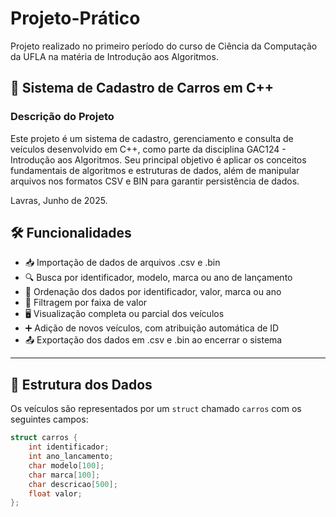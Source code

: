 # Projeto-Prático
Projeto realizado no primeiro período do curso de Ciência da Computação da UFLA na matéria de Introdução aos Algoritmos.

## 🚀 Sistema de Cadastro de Carros em C++

### Descrição do Projeto
Este projeto é um sistema de cadastro, gerenciamento e consulta de veículos desenvolvido em C++, como parte da disciplina GAC124 - Introdução aos Algoritmos. Seu principal objetivo é aplicar os conceitos fundamentais de algoritmos e estruturas de dados, além de manipular arquivos nos formatos CSV e BIN para garantir persistência de dados.

Lavras, Junho de 2025.

## 🛠️ Funcionalidades

- 📥 Importação de dados de arquivos .csv e .bin
- 🔍 Busca por identificador, modelo, marca ou ano de lançamento
- 🔢 Ordenação dos dados por identificador, valor, marca ou ano
- 🔢 Filtragem por faixa de valor
- 🖥️ Visualização completa ou parcial dos veículos
- ➕ Adição de novos veículos, com atribuição automática de ID
- 📤 Exportação dos dados em .csv e .bin ao encerrar o sistema

---

## 📝 Estrutura dos Dados
Os veículos são representados por um `struct` chamado `carros` com os seguintes campos:

```cpp
struct carros {
    int identificador;
    int ano_lancamento;
    char modelo[100];
    char marca[100];
    char descricao[500];
    float valor;
};
